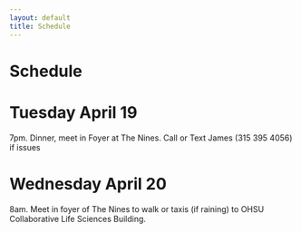 ```yaml
---
layout: default
title: Schedule
---
```

Schedule
================================

# Tuesday April 19

7pm. Dinner, meet in Foyer at The Nines. Call or Text James (315 395 4056) if issues

# Wednesday April 20

8am. Meet in foyer of The Nines to walk or taxis (if raining) to OHSU Collaborative Life Sciences Building.
